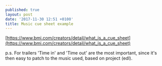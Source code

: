 ```yaml
---
published: true
layout: post
date: '2017-11-30 12:51 +0100'
title: Music cue sheet example
---
```

[https://www.bmi.com/creators/detail/what_is_a_cue_sheet](https://www.bmi.com/creators/detail/what_is_a_cue_sheet)

p.s. For trailers 'Time in' and 'Time out' are the most important, since it's then easy to patch to the music used, based on project (edl).
